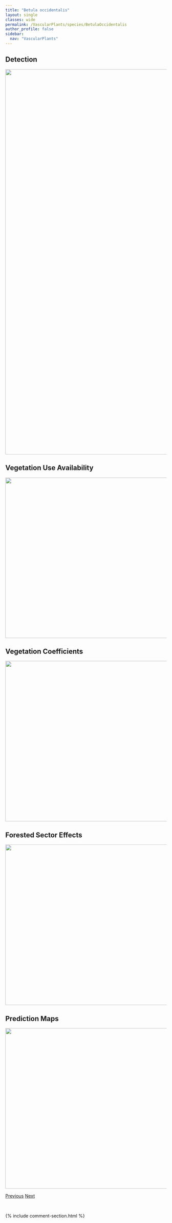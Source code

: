 ```yaml
---
title: "Betula occidentalis"
layout: single
classes: wide
permalink: /VascularPlants/species/BetulaOccidentalis
author_profile: false
sidebar:
  nav: "VascularPlants"
---
```


<h2>Detection</h2>

<a href="https://drive.google.com/uc?export=view&id=1WBljSD3KYi6awsjhxjpwtq2_MnE_HFj9">
<img src="https://drive.google.com/uc?export=view&id=1WBljSD3KYi6awsjhxjpwtq2_MnE_HFj9" height = "1200" width = "800">
</a>


<h2>Vegetation Use Availability</h2>

<a href="https://drive.google.com/uc?export=view&id=1oWlASvQdI2EdyhsHkUOq2QzPDbyCb5Jj">
<img src="https://drive.google.com/uc?export=view&id=1oWlASvQdI2EdyhsHkUOq2QzPDbyCb5Jj" height = "500" width = "1000">
</a>


<h2>Vegetation Coefficients</h2>

<a href="https://drive.google.com/uc?export=view&id=1f449KUMcE71DB3CgXIn1uaZODYwOmeKE">
<img src="https://drive.google.com/uc?export=view&id=1f449KUMcE71DB3CgXIn1uaZODYwOmeKE" height = "500" width = "1000">
</a>


<h2>Forested Sector Effects</h2>

<a href="https://drive.google.com/uc?export=view&id=1agiUkRvgAgItoRiv9PL3g2eQGkGPn5Fs">
<img src="https://drive.google.com/uc?export=view&id=1agiUkRvgAgItoRiv9PL3g2eQGkGPn5Fs" height = "500" width = "1000">
</a>


<h2>Prediction Maps</h2>

<a href="https://drive.google.com/uc?export=view&id=1FgBEvhD8URt79JOpiGPhQI3XjOeugrri">
<img src="https://drive.google.com/uc?export=view&id=1FgBEvhD8URt79JOpiGPhQI3XjOeugrri" height = "500" width = "1000">
</a>


<a href="/DevelopmentWebsite/VascularPlants/species/BetulaNeoalaskanaPapyrifera" class="pagination--pager" title="Betula neoalaskana/papyrifera">Previous</a> <a href="/DevelopmentWebsite/VascularPlants/species/BetulaPendula" class="pagination--pager" title="Betula pendula">Next</a>

<p>&nbsp;</p>

{% include comment-section.html %}
